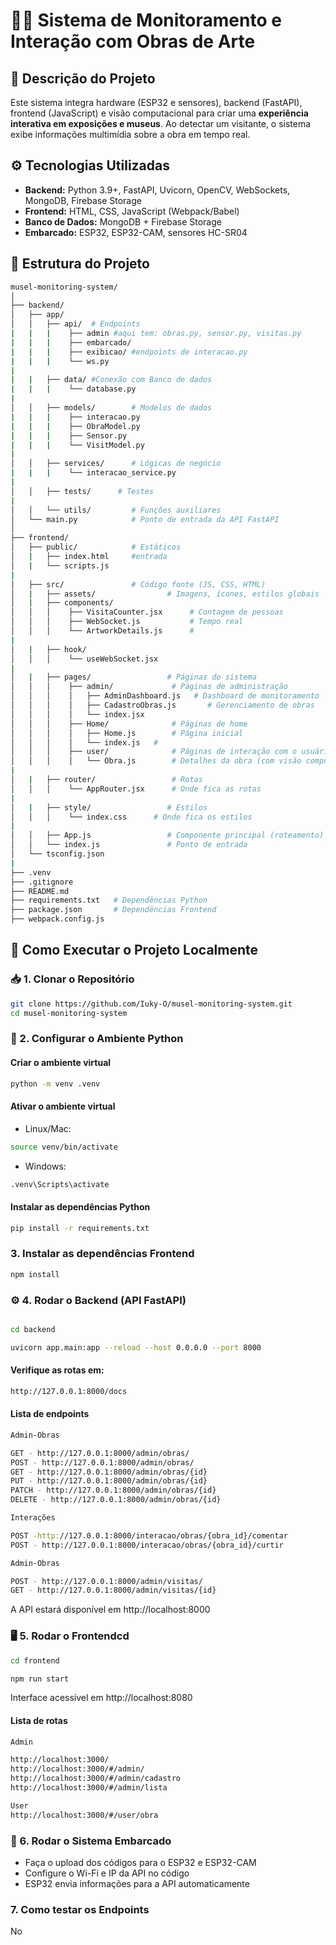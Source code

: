 # 🎨📡 Sistema de Monitoramento e Interação com Obras de Arte

## 📌 Descrição do Projeto
Este sistema integra hardware (ESP32 e sensores), backend (FastAPI), frontend (JavaScript) e visão computacional para criar uma **experiência interativa em exposições e museus**. Ao detectar um visitante, o sistema exibe informações multimídia sobre a obra em tempo real.

## ⚙️ Tecnologias Utilizadas
- **Backend:** Python 3.9+, FastAPI, Uvicorn, OpenCV, WebSockets, MongoDB, Firebase Storage
- **Frontend:** HTML, CSS, JavaScript (Webpack/Babel)
- **Banco de Dados:** MongoDB + Firebase Storage
- **Embarcado:** ESP32, ESP32-CAM, sensores HC-SR04

## 📁 Estrutura do Projeto
```bash
musel-monitoring-system/
│
├── backend/
│   ├── app/
│   │   ├── api/  # Endpoints
|   |   |    ├── admin #aqui tem: obras.py, sensor.py, visitas.py 
|   |   |    ├── embarcado/
|   |   |    ├── exibicao/ #endpoints de interacao.py
|   |   |    └── ws.py
|
|   |   ├── data/ #Conexão com Banco de dados
|   |   |    └── database.py    
|
│   │   ├── models/        # Modelos de dados
|   |   |    ├── interacao.py
|   |   |    ├── ObraModel.py
|   |   |    ├── Sensor.py
|   |   |    └── VisitModel.py
|
│   │   ├── services/      # Lógicas de negócio
|   |   |    └── interacao_service.py
|
│   │   ├── tests/      # Testes
|
│   │   └── utils/         # Funções auxiliares
│   └── main.py            # Ponto de entrada da API FastAPI
│
├── frontend/
│   ├── public/            # Estáticos
│   |   ├── index.html     #entrada
│   |   └── scripts.js
|
│   ├── src/               # Código fonte (JS, CSS, HTML)
│   |   ├── assets/                # Imagens, ícones, estilos globais
│   |   ├── components/               
│   │   │    ├── VisitaCounter.jsx      # Contagem de pessoas
│   │   │    ├── WebSocket.js           # Tempo real
│   │   │    └── ArtworkDetails.js      #
|
│   |   ├── hook/              
│   │   │    └── useWebSocket.jsx
|
│   |   ├── pages/                 # Páginas do sistema
│   │   │    ├── admin/             # Páginas de administração
│   │   │    │   ├── AdminDashboard.js   # Dashboard de monitoramento
│   │   │    │   ├── CadastroObras.js       # Gerenciamento de obras
│   │   │    │   └── index.jsx
│   │   │    ├── Home/              # Páginas de home
│   │   │    │   ├── Home.js        # Página inicial
│   │   │    │   └── index.js   #
│   │   │    ├── user/              # Páginas de interação com o usuário
│   │   │    │   └── Obra.js        # Detalhes da obra (com visão computacional)
|
│   |   ├── router/                 # Rotas
│   │   │    └── AppRouter.jsx      # Onde fica as rotas
|
│   |   ├── style/                 # Estilos
│   │   │    └── index.css      # Onde fica os estilos
|
│   │   ├── App.js                 # Componente principal (roteamento)
│   │   └── index.js               # Ponto de entrada
│   └── tsconfig.json
|
├── .venv
├── .gitignore
├── README.md
├── requirements.txt   # Dependências Python
├── package.json       # Dependências Frontend
├── webpack.config.js
```

## 🚀 Como Executar o Projeto Localmente
### 📥 1. Clonar o Repositório
```bash
git clone https://github.com/Iuky-O/musel-monitoring-system.git
cd musel-monitoring-system
```

### 🐍 2. Configurar o Ambiente Python
#### Criar o ambiente virtual

```bash
python -m venv .venv
```
#### Ativar o ambiente virtual
- Linux/Mac:

```bash
source venv/bin/activate
```

- Windows:

```bash
.venv\Scripts\activate
```

#### Instalar as dependências Python
```bash
pip install -r requirements.txt
```

### 3. Instalar as dependências Frontend

```bash
npm install
```
### ⚙️ 4. Rodar o Backend (API FastAPI)
```bash

cd backend

uvicorn app.main:app --reload --host 0.0.0.0 --port 8000

```
#### Verifique as rotas em:

```bash
http://127.0.0.1:8000/docs
```

#### Lista de endpoints
```bash
Admin-Obras

GET - http://127.0.0.1:8000/admin/obras/
POST - http://127.0.0.1:8000/admin/obras/
GET - http://127.0.0.1:8000/admin/obras/{id}
PUT - http://127.0.0.1:8000/admin/obras/{id}
PATCH - http://127.0.0.1:8000/admin/obras/{id}
DELETE - http://127.0.0.1:8000/admin/obras/{id}
```
```bash
Interações

POST -http://127.0.0.1:8000/interacao/obras/{obra_id}/comentar
POST - http://127.0.0.1:8000/interacao/obras/{obra_id}/curtir
```
```bash
Admin-Obras

POST - http://127.0.0.1:8000/admin/visitas/
GET - http://127.0.0.1:8000/admin/visitas/{id}
```
A API estará disponível em http://localhost:8000

### 🖥️ 5. Rodar o Frontendcd
```bash
cd frontend

npm run start
```
Interface acessível em http://localhost:8080

#### Lista de rotas
```bash
Admin

http://localhost:3000/
http://localhost:3000/#/admin/
http://localhost:3000/#/admin/cadastro
http://localhost:3000/#/admin/lista

User
http://localhost:3000/#/user/obra

```

### 🤖 6. Rodar o Sistema Embarcado
- Faça o upload dos códigos para o ESP32 e ESP32-CAM
- Configure o Wi-Fi e IP da API no código
- ESP32 envia informações para a API automaticamente

### 7. Como testar os Endpoints

No 


